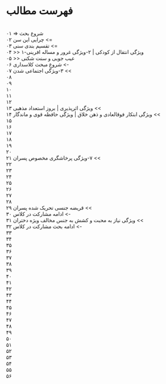 <h1>
فهرست مطالب
</h1>
<br>
۰۱ => شروع بحث<br>
۰۲ ‫=>‬ چرایی این سن<br>
۰۳ ‫=>‬ تقسیم بندی سنی<br>
۰۴ >> ۱-ویژگی انتقال از کودکی | ۲-ویژگی غرور و مساله افرینی<br>
۰۵ >> عیب جویی و سنت شکنی<br>
۰۶ ‫->‬ شروع مبحث کلاسداری<br>
۰۷ ‫>>‬ ۳-ویژگی اجتماعی شدن<br>
۰۸ <br>
۰۹<br>
۱۰<br>
۱۱<br>
۱۲<br>
۱۳ ‫>>‬ ویژگی اثرپذیری | بروز استعداد مذهبی<br>
۱۴ ‫>>‬ ویژگی ابتکار فوقالعادی و ذهن خلاق | ویژگی حافظه قوی و ماندگار<br>
۱۵<br>
۱۶<br>
۱۷<br>
۱۸<br>
۱۹<br>
۲۰<br>
۲۱ ‫>>‬ ۷-ویژگی پرخاشگری مخصوص پسران<br>
۲۲<br>
۲۳<br>
۲۴<br>
۲۵<br>
۲۶<br>
۲۷<br>
۲۸<br>
۲۹ ‫>>‬ قریضه جنسی تحریک شده پسران<br>
۳۰ ‫->‬ ادامه مشارکت در کلاس<br>
۳۱ ‫>>‬ ویژگی نیاز به محبت و کشش به جنس مخالف ویژه دختران<br>
۳۲ ‫->‬ ادامه بحث مشارکت در کلاس<br>
۳۳<br>
۳۴<br>
۳۵<br>
۳۶<br>
۳۷<br>
۳۸<br>
۳۹<br>
۴۰<br>
۴۱<br>
۴۲<br>
۴۳<br>
۴۴<br>
۴۵<br>
۴۶<br>
۴۷<br>
۴۸<br>
۴۹<br>
۵۰<br>
۵۱<br>
۵۲<br>
۵۳<br>
۵۴<br>
۵۵<br>
۵۶<br>